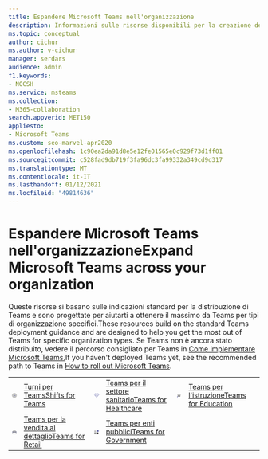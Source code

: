 ```yaml
---
title: Espandere Microsoft Teams nell'organizzazione
description: Informazioni sulle risorse disponibili per la creazione della distribuzione standard di Teams per aiutarti a ottenere il massimo da Teams per tipi di organizzazione specifici.
ms.topic: conceptual
author: cichur
ms.author: v-cichur
manager: serdars
audience: admin
f1.keywords:
- NOCSH
ms.service: msteams
ms.collection:
- M365-collaboration
search.appverid: MET150
appliesto:
- Microsoft Teams
ms.custom: seo-marvel-apr2020
ms.openlocfilehash: 1c90ea2da91d8e5e12fe01565e0c929f73d1ff01
ms.sourcegitcommit: c528fad9db719f3fa96dc3fa99332a349cd9d317
ms.translationtype: MT
ms.contentlocale: it-IT
ms.lasthandoff: 01/12/2021
ms.locfileid: "49814636"
---
```

# <a name="expand-microsoft-teams-across-your-organization"></a><span data-ttu-id="955ce-103">Espandere Microsoft Teams nell'organizzazione</span><span class="sxs-lookup"><span data-stu-id="955ce-103">Expand Microsoft Teams across your organization</span></span>

<span data-ttu-id="955ce-104">Queste risorse si basano sulle indicazioni standard per la distribuzione di Teams e sono progettate per aiutarti a ottenere il massimo da Teams per tipi di organizzazione specifici.</span><span class="sxs-lookup"><span data-stu-id="955ce-104">These resources build on the standard Teams deployment guidance and are designed to help you get the most out of Teams for specific organization types.</span></span> <span data-ttu-id="955ce-105">Se Teams non è ancora stato distribuito, vedere il percorso consigliato per Teams in [Come implementare Microsoft Teams.](../How-to-roll-out-teams.md)</span><span class="sxs-lookup"><span data-stu-id="955ce-105">If you haven't deployed Teams yet, see the recommended path to Teams in [How to roll out Microsoft Teams](../How-to-roll-out-teams.md).</span></span>

|               |               |               |               |               |               | 
| ------------- | ------------- | ------------- | ------------- | ------------- | ------------- | 
| ![task-checklist-planning-teams](../media/clock-teams-small.svg)  |  [<span data-ttu-id="955ce-107">Turni per Teams</span><span class="sxs-lookup"><span data-stu-id="955ce-107">Shifts for Teams</span></span>](/microsoftteams/expand-teams-across-your-org/shifts-for-teams-landing-page) |![health-teams](../media/health-teams-small.svg)  | [<span data-ttu-id="955ce-109">Teams per il settore sanitario</span><span class="sxs-lookup"><span data-stu-id="955ce-109">Teams for Healthcare</span></span>](/microsoftteams/expand-teams-across-your-org/teams-for-healthcare-landing-page) |![education-tutorial-teams](../media/education-tutorial-teams-small.svg) |  [<span data-ttu-id="955ce-111">Teams per l'istruzione</span><span class="sxs-lookup"><span data-stu-id="955ce-111">Teams for Education</span></span>](/microsoftteams/expand-teams-across-your-org/teams-for-education-landing-page) 
|![small-business-teams](../media/small-business-teams-small.svg)  | [<span data-ttu-id="955ce-113">Teams per la vendita al dettaglio</span><span class="sxs-lookup"><span data-stu-id="955ce-113">Teams for Retail</span></span>](/microsoftteams/expand-teams-across-your-org/teams-for-retail-landing-page) |![blocks-teams](../media/blocks-teams-small.svg)  | [<span data-ttu-id="955ce-115">Teams per enti pubblici</span><span class="sxs-lookup"><span data-stu-id="955ce-115">Teams for Government</span></span>](/microsoftteams/expand-teams-across-your-org/teams-for-government-landing-page) |               |               |
